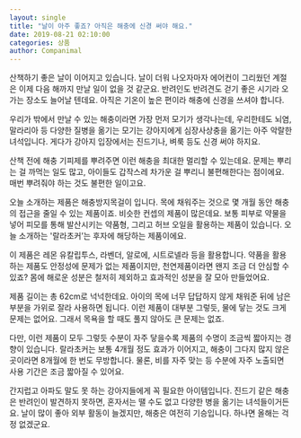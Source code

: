 ```yaml
---
layout: single
title: "날이 아주 좋죠? 아직은 해충에 신경 써야 해요."
date: 2019-08-21 02:10:00
categories: 상품
author: Companimal
---
```


산책하기 좋은 날이 이어지고 있습니다. 날이 더워 나오자마자 에어컨이 그리웠던 계절은 이제 다음 해까지 만날 일이 없을 것 같군요. 반려인도 반려견도 걷기 좋은 시기라 오가는 장소도 늘어날 텐데요. 아직은 기온이 높은 편이라 해충에 신경을 쓰셔야 합니다.

우리가 밖에서 만날 수 있는 해충이라면 가장 먼저 모기가 생각나는데, 우리한테도 뇌염, 말라리아 등 다양한 질병을 옮기는 모기는 강아지에게 심장사상충을 옮기는 아주 악랄한 녀석입니다. 게다가 강아지 입장에서는 진드기나, 벼룩 등도 신경 써야 하지요.

산책 전에 해충 기피제를 뿌려주면 이런 해충을 최대한 멀리할 수 있는데요. 문제는 뿌리는 걸 까먹는 일도 많고, 아이들도 갑작스레 차가운 걸 뿌리니 불편해한다는 점이에요. 매번 뿌려줘야 하는 것도 불편한 일이고요.

오늘 소개하는 제품은 해충방지목걸이 입니다. 목에 채워주는 것으로 몇 개월 동안 해충의 접근을 줄일 수 있는 제품이죠. 비슷한 컨셉의 제품이 많은데요. 보통 피부로 약물을 넣어 피모를 통해 발산시키는 약품형, 그리고 허브 오일을 활용하는 제품이 있습니다. 오늘 소개하는 '랄라초커’는 후자에 해당하는 제품이에요.

이 제품은 레몬 유칼립투스, 라벤더, 알로에, 시트로넬라 등을 활용합니다. 약품을 활용하는 제품도 안정성에 문제가 없는 제품이지만, 천연제품이라면 왠지 조금 더 안심할 수 있죠? 몸에 해로운 성분은 철저히 제외하고 효과적인 성분을 잘 모아 만들었어요.

제품 길이는 총 62cm로 넉넉한데요. 아이의 목에 너무 답답하지 않게 채워준 뒤에 남은 부분을 가위로 잘라 사용하면 됩니다. 이런 제품이 대부분 그렇듯, 물에 닿는 것도 크게 문제는 없어요. 그래서 목욕을 할 때도 풀지 않아도 큰 문제는 없죠.

다만, 이런 제품이 모두 그렇듯 수분이 자주 닿을수록 제품의 수명이 조금씩 짧아지는 경향이 있습니다. 랄라초커는 보통 4개월 정도 효과가 이어지고, 해충이 그다지 많지 않은 곳이라면 8개월에 한 번도 무방합니다. 물론, 비를 자주 맞는 등 수분에 자주 노출되면 사용 기간은 조금 짧아질 수 있어요.

간지럽고 아파도 말도 못 하는 강아지들에게 꼭 필요한 아이템입니다. 진드기 같은 해충은 반려인이 발견하지 못하면, 혼자서는 땔 수도 없고 다양한 병을 옮기는 녀석들이거든요. 날이 많이 좋아 외부 활동이 늘겠지만, 해충은 여전히 기승입니다. 하나면 올해는 걱정 없겠군요.
